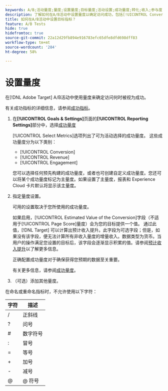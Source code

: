 ```yaml
---
keywords: A/B;活动量度;量度;设置量度;目标量度;活动设置;成功量度;转化;收入;参与度
description: 了解如何在A/B活动中设置量度以确定访问成功，包括[!UICONTROL Conversion]、[!UICONTROL Revenue]和[!UICONTROL Engagement]。
title: 如何在A/B活动中设置目标指标？
feature: A/B Tests
hide: true
hidefromtoc: true
source-git-commit: 22a12d29fb894e916783efc65dfe8dfd698dff83
workflow-type: tm+mt
source-wordcount: '284'
ht-degree: 58%

---
```


# 设置量度

在[!DNL Adobe Target] A/B活动中使用量度来确定访问何时被视为成功。

有关成功指标的详细信息，请参阅[成功指标](/help/main/c-activities/r-success-metrics/success-metrics.md#reference_D011575C85DA48E989A244593D9B9924)。

1. 在&#x200B;**[!UICONTROL Goals & Settings]**&#x200B;页面的&#x200B;**[!UICONTROL Reporting Settings]**&#x200B;部分中，选择[成功量度](/help/main/c-activities/r-success-metrics/success-metrics.md#reference_D011575C85DA48E989A244593D9B9924)

   [!UICONTROL Select Metrics]选项列出了可为活动选择的成功量度。 这些成功量度分为以下类别：

   * [!UICONTROL Conversion]
   * [!UICONTROL Revenue]
   * [!UICONTROL Engagement]

   您可以选择任何预先构建的成功量度，或者也可创建自定义成功量度。您还可以将某个成功量度标记为主量度。如果设置了主量度，报表和 Experience Cloud 卡片默认将显示该主量度。

1. 指定量度设置。

   可用的设置取决于您所使用的成功量度。

   如果启用，[!UICONTROL Estimated Value of the Conversion]字段（不适用于[!UICONTROL Page Score]量度）会为您的目标提供一个值。 通过此值，[!DNL Target] 可以计算出预计收入提升。此字段为可选字段；但是，如果没有该字段，便无法计算所有非收入量度的增量收入。数据类型为货币。当用户的操作满足您设置的目标后，该字段会逐渐显示积累的值。请参阅[预计收入提升](/help/main/administrating-target/r-target-account-preferences/estimating-lift-in-revenue.md)以了解更多信息。

   正确配置成功量度对于确保获得您预期的数据至关重要。

   有关更多信息，请参阅[成功量度](/help/main/c-activities/r-success-metrics/success-metrics.md#reference_D011575C85DA48E989A244593D9B9924)。

1. （可选）添加其他量度。

在命名或重命名指标时，不允许使用以下字符：

| 字符 | 描述 |
|--- |--- |
| / | 正斜线 |
| ? | 问号 |
| # | 数字符号 |
| : | 冒号 |
| = | 等号 |
| + | 加号 |
| - | 减号 |
| @ | @ 符号 |